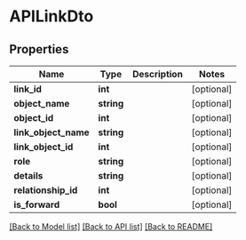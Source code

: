 # APILinkDto

## Properties
Name | Type | Description | Notes
------------ | ------------- | ------------- | -------------
**link_id** | **int** |  | [optional] 
**object_name** | **string** |  | [optional] 
**object_id** | **int** |  | [optional] 
**link_object_name** | **string** |  | [optional] 
**link_object_id** | **int** |  | [optional] 
**role** | **string** |  | [optional] 
**details** | **string** |  | [optional] 
**relationship_id** | **int** |  | [optional] 
**is_forward** | **bool** |  | [optional] 

[[Back to Model list]](../README.md#documentation-for-models) [[Back to API list]](../README.md#documentation-for-api-endpoints) [[Back to README]](../README.md)


